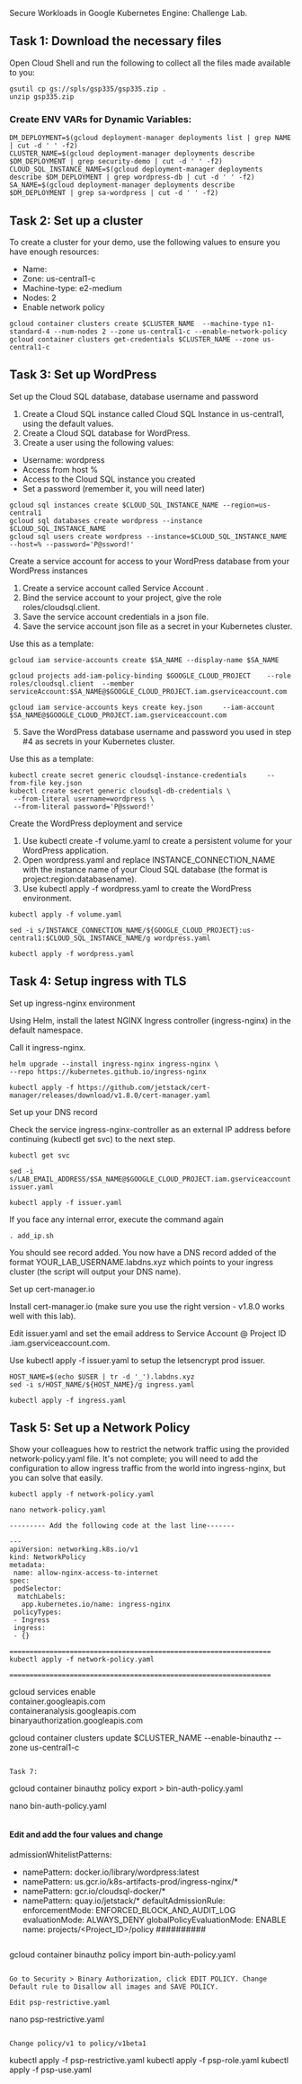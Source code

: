 Secure Workloads in Google Kubernetes Engine: Challenge Lab.
 
## Task 1: Download the necessary files

Open Cloud Shell and run the following to collect all the files made available to you:

``` 
gsutil cp gs://spls/gsp335/gsp335.zip .
unzip gsp335.zip
```
 
### Create ENV VARs for Dynamic Variables:
``` 
DM_DEPLOYMENT=$(gcloud deployment-manager deployments list | grep NAME | cut -d ' ' -f2)
CLUSTER_NAME=$(gcloud deployment-manager deployments describe $DM_DEPLOYMENT | grep security-demo | cut -d ' ' -f2)
CLOUD_SQL_INSTANCE_NAME=$(gcloud deployment-manager deployments describe $DM_DEPLOYMENT | grep wordpress-db | cut -d ' ' -f2)
SA_NAME=$(gcloud deployment-manager deployments describe $DM_DEPLOYMENT | grep sa-wordpress | cut -d ' ' -f2)
```

## Task 2: Set up a cluster
To create a cluster for your demo, use the following values to ensure you have enough resources:
- Name: <Cluster Name>
- Zone: us-central1-c
- Machine-type: e2-medium
- Nodes: 2
- Enable network policy

``` 
gcloud container clusters create $CLUSTER_NAME  --machine-type n1-standard-4 --num-nodes 2 --zone us-central1-c --enable-network-policy
gcloud container clusters get-credentials $CLUSTER_NAME --zone us-central1-c
```

## Task 3: Set up WordPress

Set up the Cloud SQL database, database username and password

1. Create a Cloud SQL instance called Cloud SQL Instance in us-central1, using the default values.
2. Create a Cloud SQL database for WordPress.
3. Create a user using the following values:
- Username: wordpress
- Access from host %
- Access to the Cloud SQL instance you created
- Set a password (remember it, you will need later)

``` 
gcloud sql instances create $CLOUD_SQL_INSTANCE_NAME --region=us-central1
gcloud sql databases create wordpress --instance $CLOUD_SQL_INSTANCE_NAME
gcloud sql users create wordpress --instance=$CLOUD_SQL_INSTANCE_NAME --host=% --password='P@ssword!'
```

Create a service account for access to your WordPress database from your WordPress instances

1. Create a service account called Service Account .
2. Bind the service account to your project, give the role roles/cloudsql.client.
3. Save the service account credentials in a json file.
4. Save the service account json file as a secret in your Kubernetes cluster.

Use this as a template: 

``` 
gcloud iam service-accounts create $SA_NAME --display-name $SA_NAME
 
gcloud projects add-iam-policy-binding $GOOGLE_CLOUD_PROJECT    --role roles/cloudsql.client  --member serviceAccount:$SA_NAME@$GOOGLE_CLOUD_PROJECT.iam.gserviceaccount.com
 
gcloud iam service-accounts keys create key.json     --iam-account $SA_NAME@$GOOGLE_CLOUD_PROJECT.iam.gserviceaccount.com
```

5. Save the WordPress database username and password you used in step #4 as secrets in your Kubernetes cluster.

Use this as a template:

```
kubectl create secret generic cloudsql-instance-credentials     --from-file key.json
kubectl create secret generic cloudsql-db-credentials \
 --from-literal username=wordpress \
 --from-literal password='P@ssword!'
```

Create the WordPress deployment and service
1. Use kubectl create -f volume.yaml to create a persistent volume for your WordPress application.
2. Open wordpress.yaml and replace INSTANCE_CONNECTION_NAME with the instance name of your Cloud SQL database (the format is project:region:databasename).
3. Use kubectl apply -f wordpress.yaml to create the WordPress environment.

``` 
kubectl apply -f volume.yaml
 
sed -i s/INSTANCE_CONNECTION_NAME/${GOOGLE_CLOUD_PROJECT}:us-central1:$CLOUD_SQL_INSTANCE_NAME/g wordpress.yaml
 
kubectl apply -f wordpress.yaml
```
 
## Task 4: Setup ingress with TLS

Set up ingress-nginx environment

Using Helm, install the latest NGINX Ingress controller (ingress-nginx) in the default namespace.

Call it ingress-nginx.

``` 
helm upgrade --install ingress-nginx ingress-nginx \
--repo https://kubernetes.github.io/ingress-nginx
 
kubectl apply -f https://github.com/jetstack/cert-manager/releases/download/v1.8.0/cert-manager.yaml
```

Set up your DNS record

Check the service ingress-nginx-controller as an external IP address before continuing (kubectl get svc) to the next step.

```
kubectl get svc
 
sed -i s/LAB_EMAIL_ADDRESS/$SA_NAME@$GOOGLE_CLOUD_PROJECT.iam.gserviceaccount.com/g issuer.yaml
 
kubectl apply -f issuer.yaml
```

If you face any internal error, execute the command again

``` 
. add_ip.sh
```
You should see record added. You now have a DNS record added of the format YOUR_LAB_USERNAME.labdns.xyz which points to your ingress cluster (the script will output your DNS name).

Set up cert-manager.io

Install cert-manager.io (make sure you use the right version - v1.8.0 works well with this lab).

Edit issuer.yaml and set the email address to Service Account @ Project ID .iam.gserviceaccount.com.

Use kubectl apply -f issuer.yaml to setup the letsencrypt prod issuer.

```
HOST_NAME=$(echo $USER | tr -d '_').labdns.xyz
sed -i s/HOST_NAME/${HOST_NAME}/g ingress.yaml
 
kubectl apply -f ingress.yaml
```
 
## Task 5: Set up a Network Policy
Show your colleagues how to restrict the network traffic using the provided network-policy.yaml file. It's not complete; you will need to add the configuration to allow ingress traffic from the world into ingress-nginx, but you can solve that easily.

``` 
kubectl apply -f network-policy.yaml
 
nano network-policy.yaml
```

``` 
--------- Add the following code at the last line-------

---
apiVersion: networking.k8s.io/v1
kind: NetworkPolicy
metadata:
 name: allow-nginx-access-to-internet
spec:
 podSelector:
  matchLabels:
   app.kubernetes.io/name: ingress-nginx
 policyTypes:
 - Ingress
 ingress:
 - {}
 
=================================================================
kubectl apply -f network-policy.yaml
 
=================================================================

``` 
gcloud services enable \
 container.googleapis.com \
 containeranalysis.googleapis.com \
 binaryauthorization.googleapis.com
 
gcloud container clusters update $CLUSTER_NAME --enable-binauthz --zone us-central1-c
```
 
Task 7:

``` 
gcloud container binauthz policy export > bin-auth-policy.yaml
 
nano bin-auth-policy.yaml
``` 

``` 
#### Edit and add the four values and change
admissionWhitelistPatterns:
- namePattern: docker.io/library/wordpress:latest
- namePattern: us.gcr.io/k8s-artifacts-prod/ingress-nginx/*
- namePattern: gcr.io/cloudsql-docker/*
- namePattern: quay.io/jetstack/*
defaultAdmissionRule:
 enforcementMode: ENFORCED_BLOCK_AND_AUDIT_LOG
 evaluationMode: ALWAYS_DENY
globalPolicyEvaluationMode: ENABLE
name: projects/<Project_ID>/policy
##########
```

``` 
gcloud container binauthz policy import bin-auth-policy.yaml
```

Go to Security > Binary Authorization, click EDIT POLICY. Change Default rule to Disallow all images and SAVE POLICY.
 
Edit psp-restrictive.yaml

``` 
nano psp-restrictive.yaml
```

Change policy/v1 to policy/v1beta1

``` 
kubectl apply -f psp-restrictive.yaml
kubectl apply -f psp-role.yaml
kubectl apply -f psp-use.yaml
```